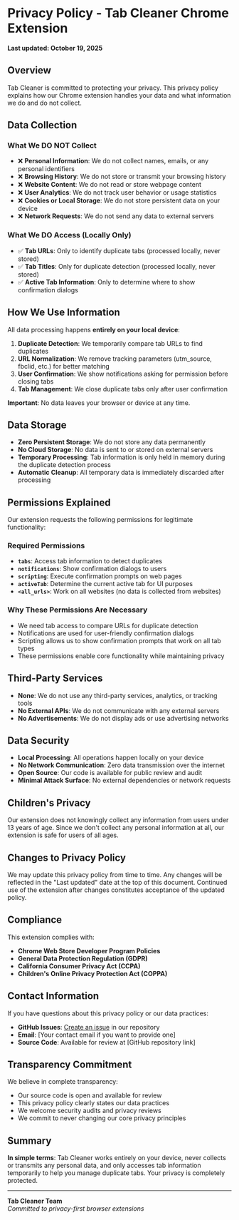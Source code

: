 # Privacy Policy - Tab Cleaner Chrome Extension

**Last updated: October 19, 2025**

## Overview

Tab Cleaner is committed to protecting your privacy. This privacy policy explains how our Chrome extension handles your data and what information we do and do not collect.

## Data Collection

### What We DO NOT Collect
- ❌ **Personal Information**: We do not collect names, emails, or any personal identifiers
- ❌ **Browsing History**: We do not store or transmit your browsing history
- ❌ **Website Content**: We do not read or store webpage content
- ❌ **User Analytics**: We do not track user behavior or usage statistics
- ❌ **Cookies or Local Storage**: We do not store persistent data on your device
- ❌ **Network Requests**: We do not send any data to external servers

### What We DO Access (Locally Only)
- ✅ **Tab URLs**: Only to identify duplicate tabs (processed locally, never stored)
- ✅ **Tab Titles**: Only for duplicate detection (processed locally, never stored)
- ✅ **Active Tab Information**: Only to determine where to show confirmation dialogs

## How We Use Information

All data processing happens **entirely on your local device**:

1. **Duplicate Detection**: We temporarily compare tab URLs to find duplicates
2. **URL Normalization**: We remove tracking parameters (utm_source, fbclid, etc.) for better matching
3. **User Confirmation**: We show notifications asking for permission before closing tabs
4. **Tab Management**: We close duplicate tabs only after user confirmation

**Important**: No data leaves your browser or device at any time.

## Data Storage

- **Zero Persistent Storage**: We do not store any data permanently
- **No Cloud Storage**: No data is sent to or stored on external servers
- **Temporary Processing**: Tab information is only held in memory during the duplicate detection process
- **Automatic Cleanup**: All temporary data is immediately discarded after processing

## Permissions Explained

Our extension requests the following permissions for legitimate functionality:

### Required Permissions
- **`tabs`**: Access tab information to detect duplicates
- **`notifications`**: Show confirmation dialogs to users
- **`scripting`**: Execute confirmation prompts on web pages
- **`activeTab`**: Determine the current active tab for UI purposes
- **`<all_urls>`**: Work on all websites (no data is collected from websites)

### Why These Permissions Are Necessary
- We need tab access to compare URLs for duplicate detection
- Notifications are used for user-friendly confirmation dialogs
- Scripting allows us to show confirmation prompts that work on all tab types
- These permissions enable core functionality while maintaining privacy

## Third-Party Services

- **None**: We do not use any third-party services, analytics, or tracking tools
- **No External APIs**: We do not communicate with any external servers
- **No Advertisements**: We do not display ads or use advertising networks

## Data Security

- **Local Processing**: All operations happen locally on your device
- **No Network Communication**: Zero data transmission over the internet
- **Open Source**: Our code is available for public review and audit
- **Minimal Attack Surface**: No external dependencies or network requests

## Children's Privacy

Our extension does not knowingly collect any information from users under 13 years of age. Since we don't collect any personal information at all, our extension is safe for users of all ages.

## Changes to Privacy Policy

We may update this privacy policy from time to time. Any changes will be reflected in the "Last updated" date at the top of this document. Continued use of the extension after changes constitutes acceptance of the updated policy.

## Compliance

This extension complies with:
- **Chrome Web Store Developer Program Policies**
- **General Data Protection Regulation (GDPR)**
- **California Consumer Privacy Act (CCPA)**
- **Children's Online Privacy Protection Act (COPPA)**

## Contact Information

If you have questions about this privacy policy or our data practices:

- **GitHub Issues**: [Create an issue](../../issues) in our repository
- **Email**: [Your contact email if you want to provide one]
- **Source Code**: Available for review at [GitHub repository link]

## Transparency Commitment

We believe in complete transparency:
- Our source code is open and available for review
- This privacy policy clearly states our data practices
- We welcome security audits and privacy reviews
- We commit to never changing our core privacy principles

## Summary

**In simple terms**: Tab Cleaner works entirely on your device, never collects or transmits any personal data, and only accesses tab information temporarily to help you manage duplicate tabs. Your privacy is completely protected.

---

**Tab Cleaner Team**  
*Committed to privacy-first browser extensions*
